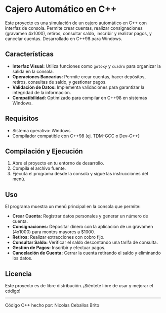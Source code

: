 # Cajero Automático en C++

Este proyecto es una simulación de un cajero automático en C++ con interfaz de consola. Permite crear cuentas, realizar consignaciones (gravamen 4x1000), retiros, consultar saldo, inscribir y realizar pagos, y cancelar cuentas. Desarrollado en C++98 para Windows.

## Características

- **Interfaz Visual:** Utiliza funciones como `gotoxy` y `cuadro` para organizar la salida en la consola.
- **Operaciones Bancarias:** Permite crear cuentas, hacer depósitos, retiros, consultas de saldo, y gestionar pagos.
- **Validación de Datos:** Implementa validaciones para garantizar la integridad de la información.
- **Compatibilidad:** Optimizado para compilar en C++98 en sistemas Windows.

## Requisitos

- Sistema operativo: Windows
- Compilador compatible con C++98 (ej. TDM-GCC o Dev-C++)

## Compilación y Ejecución

1. Abre el proyecto en tu entorno de desarrollo.
2. Compila el archivo fuente.
3. Ejecuta el programa desde la consola y sigue las instrucciones del menú.

## Uso

El programa muestra un menú principal en la consola que permite:
- **Crear Cuenta:** Registrar datos personales y generar un número de cuenta.
- **Consignaciones:** Depositar dinero con la aplicación de un gravamen (4x1000) para montos mayores a $1000.
- **Retiros:** Realizar extracciones con cobro fijo.
- **Consultar Saldo:** Verificar el saldo descontando una tarifa de consulta.
- **Gestión de Pagos:** Inscribir y efectuar pagos.
- **Cancelación de Cuenta:** Cerrar la cuenta retirando el saldo y eliminando los datos.

## Licencia

Este proyecto es de libre distribución. ¡Siéntete libre de usar y mejorar el código!

---

Código C++ hecho por: Nicolas Ceballos Brito
